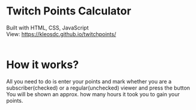# Twitch Points Calculator
Built with HTML, CSS, JavaScript<br/>
View: https://kleosdc.github.io/twitchpoints/ <br/><br/>
# How it works?
All you need to do is enter your points and mark whether you are a subscriber(checked) or a regular(unchecked) viewer and press the button<br/>
You will be shown an approx. how many hours it took you to gain your points.
